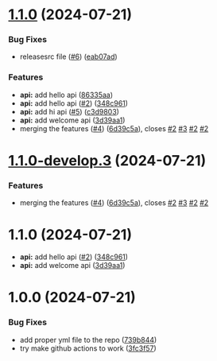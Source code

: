 # [1.1.0](https://github.com/gowtham-aracreate/semantic-release-playground/compare/v1.0.0...v1.1.0) (2024-07-21)


### Bug Fixes

* releasesrc file ([#6](https://github.com/gowtham-aracreate/semantic-release-playground/issues/6)) ([eab07ad](https://github.com/gowtham-aracreate/semantic-release-playground/commit/eab07ad4df0af87516a1871e6e1e623e1b84c492))


### Features

* **api:** add hello api ([86335aa](https://github.com/gowtham-aracreate/semantic-release-playground/commit/86335aa578502676772a3a40c561a42b519cf267))
* **api:** add hello api ([#2](https://github.com/gowtham-aracreate/semantic-release-playground/issues/2)) ([348c961](https://github.com/gowtham-aracreate/semantic-release-playground/commit/348c96126a1c68e188ecdd610e54571b62044e29))
* **api:** add hi api ([#5](https://github.com/gowtham-aracreate/semantic-release-playground/issues/5)) ([c3d9803](https://github.com/gowtham-aracreate/semantic-release-playground/commit/c3d9803f9b0838b198e4629d592883546b372d62))
* **api:** add welcome api ([3d39aa1](https://github.com/gowtham-aracreate/semantic-release-playground/commit/3d39aa18c4816d6651c54afc2c8748afd7bbc98d))
* merging the features ([#4](https://github.com/gowtham-aracreate/semantic-release-playground/issues/4)) ([6d39c5a](https://github.com/gowtham-aracreate/semantic-release-playground/commit/6d39c5a0d8d7f7144d1460e03188cb6ee408fa41)), closes [#2](https://github.com/gowtham-aracreate/semantic-release-playground/issues/2) [#3](https://github.com/gowtham-aracreate/semantic-release-playground/issues/3) [#2](https://github.com/gowtham-aracreate/semantic-release-playground/issues/2) [#2](https://github.com/gowtham-aracreate/semantic-release-playground/issues/2)

# [1.1.0-develop.3](https://github.com/gowtham-aracreate/semantic-release-playground/compare/v1.1.0-develop.2...v1.1.0-develop.3) (2024-07-21)


### Features

* merging the features ([#4](https://github.com/gowtham-aracreate/semantic-release-playground/issues/4)) ([6d39c5a](https://github.com/gowtham-aracreate/semantic-release-playground/commit/6d39c5a0d8d7f7144d1460e03188cb6ee408fa41)), closes [#2](https://github.com/gowtham-aracreate/semantic-release-playground/issues/2) [#3](https://github.com/gowtham-aracreate/semantic-release-playground/issues/3) [#2](https://github.com/gowtham-aracreate/semantic-release-playground/issues/2) [#2](https://github.com/gowtham-aracreate/semantic-release-playground/issues/2)

# 1.1.0 (2024-07-21)

* **api:** add hello api ([#2](https://github.com/gowtham-aracreate/semantic-release-playground/issues/2)) ([348c961](https://github.com/gowtham-aracreate/semantic-release-playground/commit/348c96126a1c68e188ecdd610e54571b62044e29))
* **api:** add welcome api ([3d39aa1](https://github.com/gowtham-aracreate/semantic-release-playground/commit/3d39aa18c4816d6651c54afc2c8748afd7bbc98d))

# 1.0.0 (2024-07-21)

### Bug Fixes

* add proper yml file to the repo ([739b844](https://github.com/gowtham-aracreate/semantic-release-playground/commit/739b844ac18438f49f5184656a069b218ac49185))
* try make github actions to work ([3fc3f57](https://github.com/gowtham-aracreate/semantic-release-playground/commit/3fc3f5770e3bae6d53ed40b34ca5bf2f831556e7))
